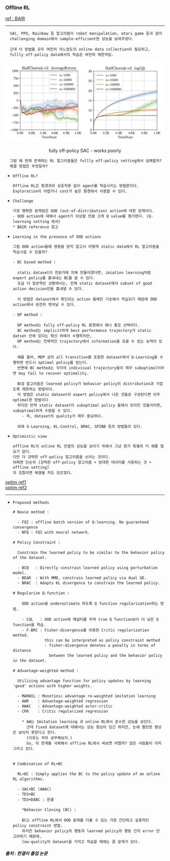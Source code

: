### Offline RL

[ref : BAIR](https://bair.berkeley.edu/blog/2019/12/05/bear/)

---

      SAC, PPO, Rainbow 등 알고리즘이 robot manipulation, atari game 등과 같이 
      challenging domain에서 sample-efficient한 성능을 보여주었다.

      근데 이 방법들 모두 여전히 어느정도의 online data collection이 필요하고,
      fullly off-policy data에서의 학습은 여전히 제한적임.

<div align="center">

![img.png](img.png)

fully off-policy SAC - works poorly

</div>

      그럼 왜 현재 존재하는 RL 알고리즘들은 fullly off-policy setting에서 실패할까?
      해결 방법은 무엇일까?


- `Offline RL?`
 
      Offline RL은 환경과의 상호작용 없이 agent를 학습시키는 방법론이다. 
      Exploration이 어렵거나 cost가 높은 환경에서 사용할 수 있다. 


- `Challenge`

      가장 명확한 문제점은 OOD (out-of-distribution) action에 대한 문제이다.
      - OOD action에 대해서 agent가 이상할 만큼 크게 Q value를 평가한다. (Q-learning setting 에서)
      * BAIR reference 참고


- `Learning in the presence of OOD actions`

      그럼 OOD action들에 영향을 받지 않고서 어떻게 static data에서 RL 알고리즘을 학습시킬 수 있을까?

      - BC based method :
        
        static dataset이 전문가에 의해 만들어졌다면, imiation learning처럼 expert policy를 흉내내는 BC를 쓸 수 있다. 
        조금 더 일반적인 상황에서는, 전체 static dataset에서 subset of good action decision만을 흉내낼 수 있다. 
        
        이 방법은 dataset에서 확인되는 action 들에만 기초해서 학습되기 때문에 OOD action에서 완전히 벗어날 수 있다. 

      - DP method : 

        DP method는 fully off-policy RL 환경에서 꽤나 좋은 선택이다. 
        BC method는 implicit하게 best performance trajectory가 static datset 안에 있다는 확신 하에서 수행하지만, 
        DP method는 전체적인 trajectory에서 information을 모을 수 있는 능력이 있다.

        예를 들어, MDP 상의 all transition를 포함한 dataset에서 Q-Learning을 수행하면 반드시 optimal policy를 얻는다.
        반면에 BC method는 각각의 indivisual trajectory들이 매우 suboptimal이라면 may fail to recover optimality. 

        BCQ 알고리즘은 learned policy가 behavior policy의 distribution과 가깝도록 제한하는 방법이다. 
        이 방법은 static dataset이 expert policy에서 나온 것들로 구성된다면 아주 optimal한 방법이다
        하지만 만약 static dataset이 suboptimal policy 들에서 모아진 것들이라면, suboptimal하게 수렴할 수 있다. 
          - 즉, dataset의 quality가 매우 중요하다. 

        외에 G-Learning, KL-Control, BRAC, SPIBB 등의 방법들이 있다. 


- `Optimistic view`

      offline RL이 online RL 만큼의 성능을 보이기 위해서 그냥 뭔가 특별히 더 해줄 필요가 없다.
      다만 더 강력한 off-policy 알고리즘을 쓰라는 것이다.
      어쩌면 단순히 [강력한 off-policy 알고리즘 + 방대한 데이터를 사용하는 것 + offline setting]
      의 조합이면 해결될 지도 모르겠다.

[optim ref1](https://arxiv.org/abs/1910.01708)  
[optim ref2](https://arxiv.org/abs/1907.04543)
      

---

- `Proposed methods`

      # Navie method :

        - FQI : offline batch version of Q-learning. No guaranteed convergence 
        - NFQ : FQI with neural network. 

      # Policy Constraint :

        Constrain the learned policy to be similar to the behavior policy of the dataset.

        - BCQ   : Directly constrain learned policy using perturbation model.
        - BEAR  : With MMD, constrain learned policy via dual GD.
        - BRAC  : Adapts KL divergence to constrain the learned policy.    

      # Regularize Q-function :

          OOD action을 underestimate 하도록 Q function regularization하는 방법.

          - CQL   : OOD action에 페널티를 주며 true Q function보다 더 낮은 Q function을 학습.
          - F-BRC : Fisher-divergence를 이용한 Critic regularization method.
                    this can be interpreted as policy constraint method
                    - fisher-divergence denotes a penalty in terms of distance
                      between the learned policy and the behavior policy in the dataset.
            
      # Advantage-weighted method :

        Utilizing advantage function for policy updates by learning 'good' actions with higher weights.

        - MARWIL : Monotinic advantage re-weighted imitation learning
        - AWR    : Advantage-weighted regression
        - AWAC   : Advantage-weighted actor-critic
        - CRR    : Critic regularized regression
  
          * AW는 Imitation learning 과 online RL에서 준수한 성능을 보인다.
            근데 fixed dataset에 대해서는 성능 향상이 있긴 하지만, 눈에 띌만한 향상은 보이지 못한다고 한다.
            (이유는 차차 공부해보자.)
            So, 이 한계를 극복해서 offline RL에서 써보면 어떨까? 많은 사람들이 이미 그러고 있다.


      # Combination of RL+BC
    
        RL+BC : Simply applies the BC to the policy update of an online RL algorithms.

        - SAC+BC (AWAC)
        - TD3+BC
        - TD3+DABC : 한결

          *Behavior Cloning (BC) : 
  
          BC는 offline RL에서 OOD 문제를 다룰 수 있는 가장 간단하고 실용저인 policy constraint 방법.
          하지만 behavior policy의 행동과 learned policy의 행동 간의 error 만 고려하기 때문에,
          low-quality의 dataset을 가지고 학습할 때에는 좀 문제가 있다. 
        
        
      

##### 출처 : 한결이 졸업 논문
